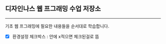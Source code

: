 


## 디자인나스 웹 프그래밍 수업 저장소

---

기초 웹 프그래밍에 필요한 내용들을 순서대로 학습합니다.

- [x] 환경설정
체크박스 :  안에 x적으면 체크된걸로 뜸

